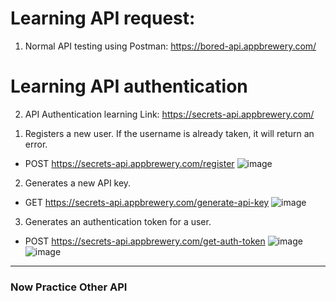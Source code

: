 # Learning API request:

1) Normal API testing using Postman:
https://bored-api.appbrewery.com/



# Learning API authentication
2) API Authentication learning Link: https://secrets-api.appbrewery.com/

1. Registers a new user. If the username is already taken, it will return an error.

- POST https://secrets-api.appbrewery.com/register
![image](https://github.com/shahbazalamjobs/The-complete-web-development-bootcamp--by-Angela-Yu-2023/assets/125631878/e0cd73ee-9b56-4fe3-9dc6-496633228606) 

2. Generates a new API key.

- GET https://secrets-api.appbrewery.com/generate-api-key
![image](https://github.com/shahbazalamjobs/The-complete-web-development-bootcamp--by-Angela-Yu-2023/assets/125631878/ea656f25-f3ca-49e2-bbb0-d942302b4582)

3. Generates an authentication token for a user.

- POST https://secrets-api.appbrewery.com/get-auth-token
![image](https://github.com/shahbazalamjobs/The-complete-web-development-bootcamp--by-Angela-Yu-2023/assets/125631878/c303388d-9cec-43da-b762-6799c002201d)
![image](https://github.com/shahbazalamjobs/The-complete-web-development-bootcamp--by-Angela-Yu-2023/assets/125631878/240b039c-03e6-4065-b03e-a5eaf4a6b34a)

---

### Now Practice Other API
